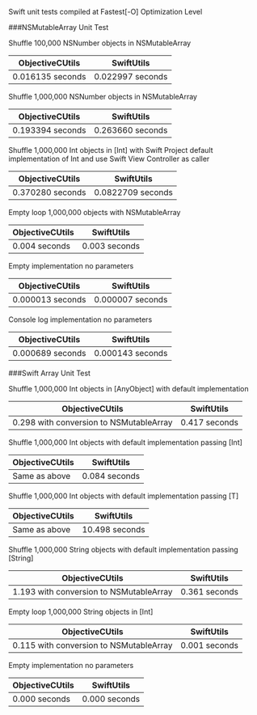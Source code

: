 Swift unit tests compiled at Fastest[-O] Optimization Level

###NSMutableArray Unit Test

Shuffle 100,000 NSNumber objects in NSMutableArray

| ObjectiveCUtils| SwiftUtils|
|---|---|
| 0.016135 seconds| 0.022997 seconds|


Shuffle 1,000,000 NSNumber objects in NSMutableArray

| ObjectiveCUtils| SwiftUtils|
|---|---|
| 0.193394 seconds| 0.263660 seconds|

Shuffle 1,000,000 Int objects in [Int] with Swift Project default implementation of Int and use Swift View Controller as caller

| ObjectiveCUtils| SwiftUtils|
|---|---|
| 0.370280 seconds| 0.0822709 seconds|

Empty loop 1,000,000 objects with NSMutableArray

| ObjectiveCUtils| SwiftUtils|
|---|---|
| 0.004 seconds| 0.003 seconds|

Empty implementation no parameters

| ObjectiveCUtils| SwiftUtils|
|---|---|
| 0.000013 seconds| 0.000007 seconds|

Console log implementation no parameters

| ObjectiveCUtils| SwiftUtils|
|---|---|
| 0.000689 seconds| 0.000143 seconds|

###Swift Array Unit Test

Shuffle 1,000,000 Int objects in [AnyObject] with default implementation

| ObjectiveCUtils| SwiftUtils|
|---|---|
| 0.298 with conversion to NSMutableArray | 0.417 seconds|

Shuffle 1,000,000 Int objects with default implementation passing [Int]

| ObjectiveCUtils| SwiftUtils|
|---|---|
| Same as above | 0.084 seconds|

Shuffle 1,000,000 Int objects with default implementation passing [T]

| ObjectiveCUtils| SwiftUtils|
|---|---|
| Same as above | 10.498 seconds|

Shuffle 1,000,000 String objects with default implementation passing [String]

| ObjectiveCUtils| SwiftUtils|
|---|---|
| 1.193 with conversion to NSMutableArray | 0.361 seconds|

Empty loop 1,000,000 String objects in [Int]

| ObjectiveCUtils| SwiftUtils|
|---|---|
| 0.115 with conversion to NSMutableArray | 0.001 seconds|

Empty implementation no parameters

| ObjectiveCUtils| SwiftUtils|
|---|---|
| 0.000 seconds | 0.000 seconds|
